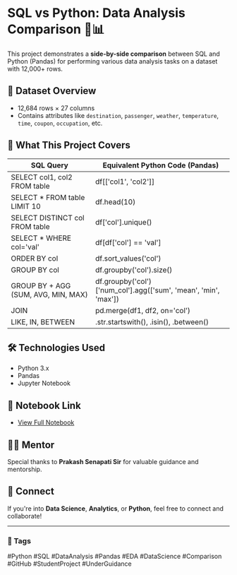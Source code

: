 # SQL vs Python: Data Analysis Comparison 🐍📊

This project demonstrates a **side-by-side comparison** between SQL and Python (Pandas) for performing various data analysis tasks on a dataset with 12,000+ rows.

## 📁 Dataset Overview
- 12,684 rows × 27 columns
- Contains attributes like `destination`, `passenger`, `weather`, `temperature`, `time`, `coupon`, `occupation`, etc.

## 🧠 What This Project Covers

| SQL Query | Equivalent Python Code (Pandas) |
|-----------|----------------------------------|
| SELECT col1, col2 FROM table | df[['col1', 'col2']] |
| SELECT * FROM table LIMIT 10 | df.head(10) |
| SELECT DISTINCT col FROM table | df['col'].unique() |
| SELECT * WHERE col='val' | df[df['col'] == 'val'] |
| ORDER BY col | df.sort_values('col') |
| GROUP BY col | df.groupby('col').size() |
| GROUP BY + AGG (SUM, AVG, MIN, MAX) | df.groupby('col')['num_col'].agg(['sum', 'mean', 'min', 'max']) |
| JOIN | pd.merge(df1, df2, on='col') |
| LIKE, IN, BETWEEN | .str.startswith(), .isin(), .between() |

## 🛠 Technologies Used
- Python 3.x
- Pandas
- Jupyter Notebook

## 📂 Notebook Link
- [View Full Notebook](https://github.com/Tanmay1112004/6-MONTHS-FS-DS-AI-Roadmap-2025/blob/main/Comparision_Between_SQL_and_Python.ipynb)

## 👨‍🏫 Mentor
Special thanks to **Prakash Senapati Sir** for valuable guidance and mentorship.

## 🔗 Connect
If you're into **Data Science**, **Analytics**, or **Python**, feel free to connect and collaborate!

---

### 🔖 Tags
#Python #SQL #DataAnalysis #Pandas #EDA #DataScience #Comparison #GitHub #StudentProject #UnderGuidance
